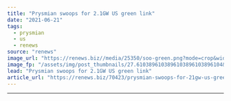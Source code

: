 ```yaml
---
title: "Prysmian swoops for 2.1GW US green link"
date: "2021-06-21"
tags: 
  - prysmian
  - us
  - renews
source: "renews"
image_url: "https://renews.biz//media/25350/soo-green.png?mode=crop&width=770&heightratio=0.6103896103896103896103896104&slimmage=true"
image_fp: "/assets/img/post_thumbnails/27.6103896103896103896103896104&slimmage=true"
lead: "Prysmian swoops for 2.1GW US green link"
article_url: "https://renews.biz/70423/prysmian-swoops-for-21gw-us-green-link/"
---
```


---
